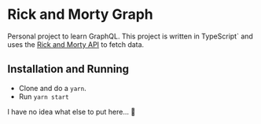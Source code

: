 # Rick and Morty Graph

Personal project to learn GraphQL. This project is written in TypeScript` and uses the [Rick and Morty API](https://rickandmortyapi.com/about) to fetch data.

## Installation and Running

- Clone and do a `yarn`.
- Run `yarn start`

I have no idea what else to put here... 🤷
